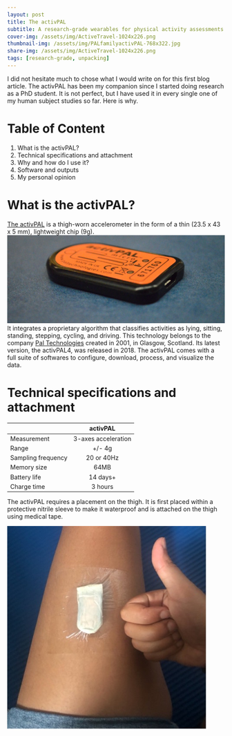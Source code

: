 ```yaml
---
layout: post
title: The activPAL
subtitle: A research-grade wearables for physical activity assessments
cover-img: /assets/img/ActiveTravel-1024x226.png
thumbnail-img: /assets/img/PALfamilyactivPAL-768x322.jpg
share-img: /assets/img/ActiveTravel-1024x226.png
tags: [research-grade, unpacking]
---
```


I did not hesitate much to chose what I would write on for this first blog article. The activPAL has been my companion since I started doing research as a PhD student. It is not perfect, but I have used it in every single one of my human subject studies so far. Here is why.

# Table of Content
1. What is the activPAL?
2. Technical specifications and attachment
3. Why and how do I use it?
4. Software and outputs
5. My personal opinion

# What is the activPAL?

[The activPAL](https://www.palt.com) is a thigh-worn accelerometer in the form of a thin (23.5 x 43 x 5 mm), lightweight chip (9g).   
![activPAL Photo](/assets/img/fbad3-dsc_1148.jpg.webp)
It integrates a proprietary algorithm that classifies activities as lying, sitting, standing, stepping, cycling, and driving. This technology belongs to the company [Pal Technologies](https://www.palt.com/about-us/) created in 2001, in Glasgow, Scotland. Its latest version, the activPAL4, was released in 2018. The activPAL comes with a full suite of softwares to configure, download, process, and visualize the data.

# Technical specifications and attachment

|                    | activPAL            |
| ------------------ |:-------------------:|
| Measurement        | 3-axes acceleration |
| Range              | +/- 4g              |
| Sampling frequency | 20 or 40Hz          |
| Memory size        | 64MB                |
| Battery life       | 14 days+            |
| Charge time        | 3 hours             |

The activPAL requires a placement on the thigh. It is first placed within a protective nitrile sleeve to make it waterproof and is attached on the thigh using medical tape.

![activPAL attachment](/assets/img/activPAL_attachement.jpg)
